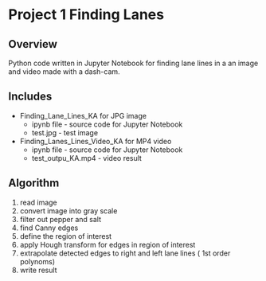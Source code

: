 # Project 1 Finding Lanes
## Overview
Python code written in Jupyter Notebook for finding lane lines in a an image and video made with a dash-cam.
## Includes
* Finding_Lane_Lines_KA for JPG image
  * ipynb file - source code for Jupyter Notebook
  * test.jpg - test image
* Finding_Lanes_Lines_Video_KA for MP4 video
  * ipynb file - source code for Jupyter Notebook
  * test_outpu_KA.mp4 - video result
## Algorithm
1. read image
2. convert image into gray scale
3. filter out pepper and salt
4. find Canny edges
5. define the region of interest
6. apply Hough transform for edges in region of interest
7. extrapolate detected edges to right and left lane lines ( 1st order polynoms)
8. write result

